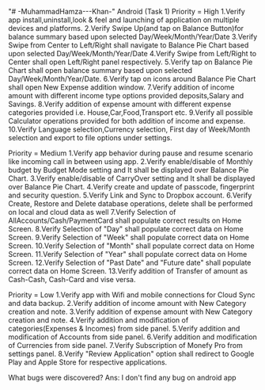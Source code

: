 "# -MuhammadHamza---Khan-" 
Android (Task 1)
Priority = High
1.Verify app install,uninstall,look & feel and launching of application on multiple devices and platforms.
2.Verify Swipe Up(and tap on Balance Button)for balance summary based upon selected Day/Week/Month/Year/Date
3.Verify Swipe from Center to Left/Right shall navigate to Balance Pie Chart based upon selected Day/Week/Month/Year/Date
4.Verify Swipe from Left/Right to Center shall open Left/Right panel respectively.
5.Verify tap on Balance Pie Chart shall open balance summary based upon selected Day/Week/Month/Year/Date.
6.Verify tap on icons around Balance Pie Chart shall open New Expense addition window.
7.Verify addition of income amount with different income type options provided deposits,Salary and Savings.
8.Verify addition of expense amount with different expense categories provided i.e. House,Car,Food,Transport etc.
9.Verify all possible Calculator operations provided for both addition of income and expense.
10.Verify Language selection,Currency selection, First day of Week/Month selection and export to file options under settings.

Priority = Medium
1.Verify app behavior during pause and resume scenario like incoming call in between using app.
2.Verify enable/disable of Monthly budget by Budget Mode setting and It shall be displayed over Balance Pie Chart.
3.Verify enable/disable of CarryOver setting and It shall be displayed over Balance Pie Chart.
4.Verify create and update of passcode, fingerprint and security question.
5.Verify Link and Sync to Dropbox account.
6.Verify Create, Restore and Delete database operations, delete shall be performed on local and cloud data as well
7.Verify Selection of AllAccounts/Cash/PaymentCard shall populate correct results on Home Screen.
8.Verify Selection of "Day" shall populate correct data on Home Screen.
9.Verify Selection of "Week" shall populate correct data on Home Screen.
10.Verify Selection of "Month" shall populate correct data on Home Screen.
11.Verify Selection of "Year" shall populate correct data on Home Screen.
12.Verify Selection of "Past Date" and "Future date" shall populate correct data on Home Screen.
13.Verify addition of Transfer of amount as Cash-Cash, Cash-Card and vise versa.

Priority = Low
1.Verify app with Wifi and mobile connections for Cloud Sync and data backup.
2.Verify addition of income amount with New Category creation and note.
3.Verify addition of expense amount with New Category creation and note.
4.Verify addition and modification of categories(Expenses & Incomes) from side panel.
5.Verify addition and modification of Accounts from side panel.
6.Verify addition and modification of Currencies from side panel.
7.Verify Subscription of Monefy Pro from settings panel.
8.Verify "Review Application" option shall redirect to Google Play and Apple Store for respective applications.

 What bugs were discovered? 
 Ans: I don't find any bug on android app